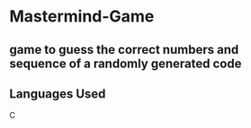 # Mastermind-Game
## game to guess the correct numbers and sequence of a randomly generated code
## Languages Used
C
